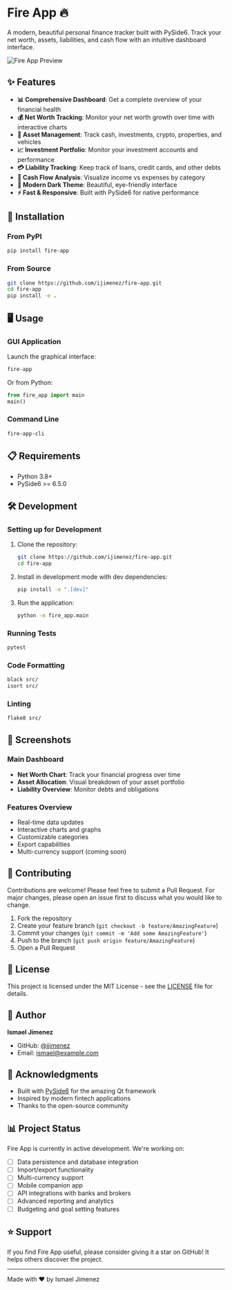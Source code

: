 # Fire App 🔥

A modern, beautiful personal finance tracker built with PySide6. Track your net worth, assets, liabilities, and cash flow with an intuitive dashboard interface.

![Fire App Preview](https://via.placeholder.com/800x400/1a1a2e/ffffff?text=Fire+App+Dashboard+Preview)

## ✨ Features

- **📊 Comprehensive Dashboard**: Get a complete overview of your financial health
- **💰 Net Worth Tracking**: Monitor your net worth growth over time with interactive charts  
- **🏦 Asset Management**: Track cash, investments, crypto, properties, and vehicles
- **📈 Investment Portfolio**: Monitor your investment accounts and performance
- **💳 Liability Tracking**: Keep track of loans, credit cards, and other debts
- **💸 Cash Flow Analysis**: Visualize income vs expenses by category
- **🌙 Modern Dark Theme**: Beautiful, eye-friendly interface
- **⚡ Fast & Responsive**: Built with PySide6 for native performance

## 🚀 Installation

### From PyPI

```bash
pip install fire-app
```

### From Source

```bash
git clone https://github.com/ijimenez/fire-app.git
cd fire-app
pip install -e .
```

## 🖥️ Usage

### GUI Application

Launch the graphical interface:

```bash
fire-app
```

Or from Python:

```python
from fire_app import main
main()
```

### Command Line

```bash
fire-app-cli
```

## 📋 Requirements

- Python 3.8+
- PySide6 >= 6.5.0

## 🛠️ Development

### Setting up for Development

1. Clone the repository:
   ```bash
   git clone https://github.com/ijimenez/fire-app.git
   cd fire-app
   ```

2. Install in development mode with dev dependencies:
   ```bash
   pip install -e ".[dev]"
   ```

3. Run the application:
   ```bash
   python -m fire_app.main
   ```

### Running Tests

```bash
pytest
```

### Code Formatting

```bash
black src/
isort src/
```

### Linting

```bash
flake8 src/
```

## 🎨 Screenshots

### Main Dashboard
- **Net Worth Chart**: Track your financial progress over time
- **Asset Allocation**: Visual breakdown of your asset portfolio
- **Liability Overview**: Monitor debts and obligations

### Features Overview
- Real-time data updates
- Interactive charts and graphs
- Customizable categories
- Export capabilities
- Multi-currency support (coming soon)

## 🤝 Contributing

Contributions are welcome! Please feel free to submit a Pull Request. For major changes, please open an issue first to discuss what you would like to change.

1. Fork the repository
2. Create your feature branch (`git checkout -b feature/AmazingFeature`)
3. Commit your changes (`git commit -m 'Add some AmazingFeature'`)
4. Push to the branch (`git push origin feature/AmazingFeature`)
5. Open a Pull Request

## 📄 License

This project is licensed under the MIT License - see the [LICENSE](LICENSE) file for details.

## 👤 Author

**Ismael Jimenez**

- GitHub: [@ijimenez](https://github.com/ijimenez)
- Email: ismael@example.com

## 🙏 Acknowledgments

- Built with [PySide6](https://doc.qt.io/qtforpython/) for the amazing Qt framework
- Inspired by modern fintech applications
- Thanks to the open-source community

## 📊 Project Status

Fire App is currently in active development. We're working on:

- [ ] Data persistence and database integration
- [ ] Import/export functionality
- [ ] Multi-currency support  
- [ ] Mobile companion app
- [ ] API integrations with banks and brokers
- [ ] Advanced reporting and analytics
- [ ] Budgeting and goal setting features

## ⭐ Support

If you find Fire App useful, please consider giving it a star on GitHub! It helps others discover the project.

---

Made with ❤️ by Ismael Jimenez